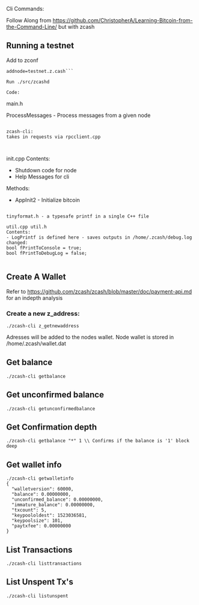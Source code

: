 Cli Commands:


Follow Along from https://github.com/ChristopherA/Learning-Bitcoin-from-the-Command-Line/ but with zcash


Running a testnet
-----------------
Add to zconf
```testnet=1
addnode=testnet.z.cash```

Run ./src/zcashd

Code:
```
main.h

ProcessMessages - Process messages from a given node



```

zcash-cli: 
takes in requests via rpcclient.cpp



```

init.cpp
Contents:
- Shutdown code for node
- Help Messages for cli

Methods:
- AppInit2 - Initialize bitcoin





```

tinyformat.h - a typesafe printf in a single C++ file

```

```
util.cpp util.h
Contents:
- LogPrintf is defined here - saves outputs in /home/.zcash/debug.log
changed: 
bool fPrintToConsole = true;
bool fPrintToDebugLog = false;


```


Create A Wallet
---------------



Refer to https://github.com/zcash/zcash/blob/master/doc/payment-api.md for an indepth analysis



### Create a new z_address:

`./zcash-cli z_getnewaddress`

Adresses will be added to the nodes wallet. Node wallet is stored in /home/.zcash/wallet.dat

Get balance
-----------
`./zcash-cli getbalance`

Get unconfirmed balance
-----------------------
`./zcash-cli getunconfirmedbalance`

Get Confirmation depth
----------------------
`./zcash-cli getbalance "*" 1 \\ Confirms if the balance is '1' block deep` 

Get wallet info
---------------
```
./zcash-cli getwalletinfo
{
  "walletversion": 60000,
  "balance": 0.00000000,
  "unconfirmed_balance": 0.00000000,
  "immature_balance": 0.00000000,
  "txcount": 5,
  "keypoololdest": 1523036581,
  "keypoolsize": 101,
  "paytxfee": 0.00000000
}
```


List Transactions
-----------------
`./zcash-cli listtransactions`

List Unspent Tx's
-----------------
`./zcash-cli listunspent`
